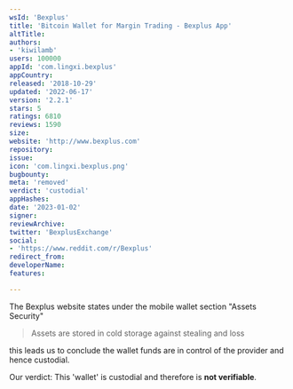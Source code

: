 ```yaml
---
wsId: 'Bexplus'
title: 'Bitcoin Wallet for Margin Trading - Bexplus App'
altTitle: 
authors:
- 'kiwilamb'
users: 100000
appId: 'com.lingxi.bexplus'
appCountry: 
released: '2018-10-29'
updated: '2022-06-17'
version: '2.2.1'
stars: 5
ratings: 6810
reviews: 1590
size: 
website: 'http://www.bexplus.com'
repository: 
issue: 
icon: 'com.lingxi.bexplus.png'
bugbounty: 
meta: 'removed'
verdict: 'custodial'
appHashes: 
date: '2023-01-02'
signer: 
reviewArchive: 
twitter: 'BexplusExchange'
social:
- 'https://www.reddit.com/r/Bexplus'
redirect_from: 
developerName: 
features: 

---
```


The Bexplus website states under the mobile wallet section "Assets Security"

> Assets are stored in cold storage against stealing and loss

this leads us to conclude the wallet funds are in control of the provider and hence custodial.

Our verdict: This 'wallet' is custodial and therefore is **not verifiable**.

